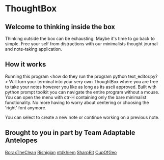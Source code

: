# ThoughtBox 

## Welcome to thinking inside the box
Thinking outside the box can be exhausting. 
Maybe it's time to go back to simple. 
Free your self from distractions with our minimalists thought journal and note-taking application.

## How it works

Running this program <how do they run the program python text_editor.py?> Will turn your terminal 
into your very own ThoughtBox where you are free to take your notes however you like as long as its ascii approved.
Built with python prompt toolkit you can navigate the entire program without a mouse.
You can open the menu with ctr-H containing only the bare minimalist functionality. 
No more having to worry about centering or choosing the 'right' font anymore.

You can select to create a new note or continue working on a previous note.




## Brought to you in part by Team Adaptable Antelopes
[BoraxTheClean](https://github.com/BoraxTheClean)
[Rishigian](https://github.com/rishigian)
[ntdkhiem](https://github.com/ntdkhiem)
[SharpBit](https://github.com/SharpBit)
[CupOfGeo](https://github.com/CupOfGeo)